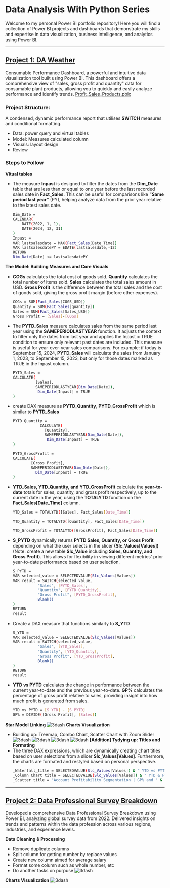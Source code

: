 # Data Analysis With Python Series
Welcome to my personal Power BI portfolio repository! Here you will find a collection of Power BI projects and dashboards that demonstrate my skills and expertise in data visualization, business intelligence, and analytics using Power BI.

---
## [Project 1: DA Weather](/Project_1_Weather/Weather.ipynb)

Consumable Performance Dashboard, a powerful and intuitive data visualization tool built using Power BI. This dashboard offers a comprehensive view of "sales, gross profit and quantity" data for consumable plant products, allowing you to quickly and easily analyze performance and identify trends.
[Profit_Sales_Products.pbix](/Profit_Sales_Products.pbix)
### Project Structure:
A condensed, dynamic performance report that utilises **SWITCH** measures and conditional formatting.
* Data: power query and virtual tables
* Model: Measures calculated column
* Visuals: layout design
* Review
### Steps to Follow
  **Vitual tables**
  - The measure **Inpast** is designed to filter the dates from the **Dim_Date** table that are less than or equal to one year before the last recorded sales date in **Fact_Sales**. This can be useful for comparisons like **"Same period last year"** (PY), helping analyze data from the prior year relative to the latest sales date.
    ```bash
    Dim_Date = 
    CALENDAR(
        DATE(2022, 1, 1),
        DATE(2024, 12, 31)
    )
    Inpast = 
    VAR lastsalesdate = MAX(Fact_Sales[Date_Time])
    VAR lastsalesdatePY = EDATE(lastsalesdate,-12)
    RETURN
    Dim_Date[Date] <= lastsalesdatePY
    ```
  **The Model: Building Measures and Core Visuals**
  - **COGs** calculates the total cost of goods sold. **Quantity** calculates the total number of items sold. **Sales** calculates the total sales amount in USD. **Gross Profit** is the difference between the total sales and the cost of goods sold, giving the gross profit margin (before other expenses).
     ```bash
     COGs = SUM(Fact_Sales[COGS_USD])
     Quantity = SUM(Fact_Sales[quantity])
     Sales = SUM(Fact_Sales[Sales_USD])
     Gross Profit = [Sales]-[COGs]
    ```
  - The **PYTD_Sales** measure calculates sales from the same period last year using the **SAMEPERIODLASTYEAR** function. It adjusts the context to filter only the dates from last year and applies the Inpast = TRUE condition to ensure only relevant past dates are included. This measure is useful for year-over-year sales comparisons.
 For example: if today is September 15, 2024, **PYTD_Sales** will calculate the sales from January 1, 2023, to September 15, 2023, but only for those dates marked as TRUE in the Inpast column.
     ```bash
     PYTD_Sales = 
     CALCULATE(
 	           [Sales],
 	           SAMEPERIODLASTYEAR(Dim_Date[Date]),
            	Dim_Date[Inpast] = TRUE
    )
    ```
  - create DAX measure as **PYTD_Quantity**,  **PYTD_GrossProfit** which is similar to **PYTD_Sales**
     ```bash
     PYTD_Quantity = 
                 CALCULATE(
 	               [Quantity],
 	               SAMEPERIODLASTYEAR(Dim_Date[Date]),
                	Dim_Date[Inpast] = TRUE
     )

     PYTD_GrossProfit = 
     CALCULATE(
             [Gross Profit],
             SAMEPERIODLASTYEAR(Dim_Date[Date]),
     	       Dim_Date[Inpast] = TRUE
     )
    ```
  - **YTD_Sales, YTD_Quantity, and YTD_GrossProfit** calculate the **year-to-date** totals for sales, quantity, and gross profit respectively, up to the current date in the year, using the **TOTALYTD** function on the **Fact_Sales[Date_Time]** column.
     ```bash
     YTD_Sales = TOTALYTD([Sales], Fact_Sales[Date_Time])

     YTD_Quantity = TOTALYTD([Quantity], Fact_Sales[Date_Time])
     
     YTD_GrossProfit = TOTALYTD([GrossProfit], Fact_Sales[Date_Time])
    ```
  - **S_PYTD** dynamically returns **PYTD Sales, Quantity, or Gross Profit** depending on what the user selects in the slicer **(Slc_Values[Values])** (Note: create a new table **Slc_Value** including **Sales, Quantity, and Gross Profit**).
This allows for flexibility in viewing different metrics' prior year-to-date performance based on user selection.
     ```bash
     S_PYTD =
     VAR selected_value = SELECTEDVALUE(Slc_Values[Values])
     VAR result = SWITCH(selected_value,
            	"Sales", [PYTD_Sales],
            	"Quantity", [PYTD_Quantity],
            	"Gross Profit", [PYTD_GrossProfit],
            	Blank()
     )
     RETURN
     result
    ```
  - Create a DAX measure that functions similarly to **S_YTD**
     ```bash
     S_YTD =
     VAR selected_value = SELECTEDVALUE(Slc_Values[Values])
     VAR result = SWITCH(selected_value,
            	"Sales", [YTD_Sales],
            	"Quantity", [YTD_Quantity],
            	"Gross Profit", [YTD_GrossProfit],
            	Blank()
     )
     RETURN
     result
    ```
  - **YTD vs PYTD** calculates the change in performance between the current year-to-date and the previous year-to-date. **GP%** calculates the percentage of gross profit relative to sales, providing insight into how much profit is generated from sales.
     ```bash
     YTD vs PYTD = [S_YTD] - [S_PYTD]
     GP% = DIVIDE([Gross Profit], [Sales])
    ```
  **Star Model Linking**
 ![3dash](https://github.com/taytran1510/Power-BI-Portfolio-Project/blob/main/Images/StarModelView.png)
  **Charts Visualization**
  - Building up: Treemap, Combo Chart, Scatter Chart with Zoom Slider
 ![3dash](https://github.com/taytran1510/Power-BI-Portfolio-Project/blob/main/Images/Review2024.png)
 ![3dash](https://github.com/taytran1510/Power-BI-Portfolio-Project/blob/main/Images/ReviewSales.png)
 ![3dash](https://github.com/taytran1510/Power-BI-Portfolio-Project/blob/main/Images/ReviewGrossProfit.png)
 ![3dash](https://github.com/taytran1510/Power-BI-Portfolio-Project/blob/main/Images/ReviewQuantity.png)
  **[Addition] Tydying up: Titles and Formating**
  - The three DAX expressions, which are dynamically creating chart titles based on user selections from a slicer **Slc_Values[Values]**. Furthermore, the charts are formated and restyled based on personal perspective.
     ```bash
     _Waterfall_title = SELECTEDVALUE(Slc_Values[Values]) & " YTD vs PYTD | Month - Country - Product"
     _Column Chart title = SELECTEDVALUE(Slc_Values[Values]) & " YTD & PYTD | Month"
     _Scatter title = "Account Profitability Segmentation | GP% and " & SELECTEDVALUE(Slc_Values[Values])
    ```
---
## [Project 2: Data Professional Survey Breakdown](/Data_Professional_Survey_BreakDown.pbix)

Developed a comprehensive Data Professional Survey Breakdown using Power BI, analyzing global survey data from 2022. Delivered insights on trends and patterns within the data profession across various regions, industries, and experience levels. 

**Data Cleaning & Processing**
 - Remove duplicate columns
 - Split column for getting number by replace values
 - Create new column aimed for average salary
 - Format some column such as whole number, etc
 - Do another tasks on purpuse
![3dash](https://github.com/taytran1510/Power-BI-Portfolio-Project/blob/main/Images/SampleDataProfessionalSurvey.png)

**Charts Visualization**
![3dash](https://github.com/taytran1510/Power-BI-Portfolio-Project/blob/main/Images/ReviewProfessionalSurvey.png)


